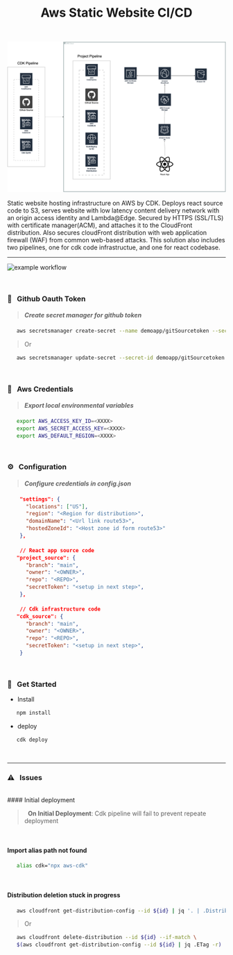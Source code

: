 <h1 align="center">Aws Static Website CI/CD</h1>
</br>

<p align="center">
   <img src="https://raw.githubusercontent.com/edo92/Aws-Static-Website-CI-CD/main/.assets/diagram.png?token=AH5SSOKYC5SMHJXJOCHFNU3B3GNMM"/>
</p>

Static website hosting infrastructure on AWS by CDK. Deploys react source code to S3, serves website with low latency content delivery network with an origin access identity and Lambda@Edge. Secured by HTTPS (SSL/TLS) with certificate manager(ACM), and attaches it to the CloudFront distribution. Also secures cloudFront distribution with web application firewall (WAF) from common web-based attacks. This solution also includes two pipelines, one for cdk code infrastructue, and one for react codebase.

---

![example workflow](https://github.com/edo92/Aws-Static-Website-CI-CD/actions/workflows/main.yml/badge.svg)

</br>

### :key: &nbsp; Github Oauth Token

> #### <i class="fa fa-gear fa-spin fa-2x" style="color: firebrick"></i> **_Create secret manager for github token_**

```sh
   aws secretsmanager create-secret --name demoapp/gitSourcetoken --secret-string <GITHUB_TOKEN>
```

> Or

```sh
   aws secretsmanager update-secret --secret-id demoapp/gitSourcetoken --secret-string <GITHUB_TOKEN>
```

</br>

### 📜 &nbsp; Aws Credentials

> #### <i class="fa fa-gear fa-spin fa-2x" style="color: firebrick"></i> **_Export local environmental variables_**

```sh
   export AWS_ACCESS_KEY_ID=<XXXX>
   export AWS_SECRET_ACCESS_KEY=<XXXX>
   export AWS_DEFAULT_REGION=<XXXX>
```

</br>

### ⚙️ &nbsp; Configuration

> #### <i class="fa fa-gear fa-spin fa-2x" style="color: firebrick"></i> **_Configure credentials in config.json_**

```json
    "settings": {
      "locations": ["US"],
      "region": "<Region for distribution>",
      "domainName": "<Url link route53>",
      "hostedZoneId": "<Host zone id form route53>"
    },

    // React app source code
   "project_source": {
      "branch": "main",
      "owner": "<OWNER>",
      "repo": "<REPO>",
      "secretToken": "<setup in next step>",
    },

    // Cdk infrastructure code
   "cdk_source": {
      "branch": "main",
      "owner": "<OWNER>",
      "repo": "<REPO>",
      "secretToken": "<setup in next step>",
    }
```

</br>

### 🔨 &nbsp; Get Started

-  Install

```js
   npm install
```

-  deploy

```js
   cdk deploy
```

</br>

---

### :warning: &nbsp; Issues

</br>
#### Initial deployment

> &nbsp; **On Initial Deployment**: Cdk pipeline will fail to prevent repeate deployment

</br>

#### Import alias path not found

```sh
   alias cdk="npx aws-cdk"
```

</br>

#### Distribution deletion stuck in progress

```sh
   aws cloudfront get-distribution-config --id ${id} | jq '. | .DistributionConfig' > /tmp/disable-distribution-${id}
```

> Or

```sh
   aws cloudfront delete-distribution --id ${id} --if-match \
   $(aws cloudfront get-distribution-config --id ${id} | jq .ETag -r)
```
